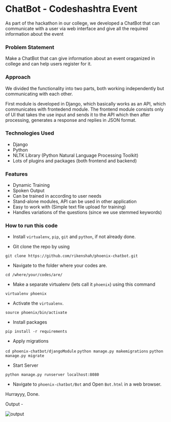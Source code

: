 # ChatBot - Codeshashtra Event

As part of the hackathon in our college, we developed a ChatBot that can communicate with a user via web interface and give all the required information about the event

### Problem Statement

Make a ChatBot that can give information about an event oraganized in college and can help users register for it.

### Approach

We divided the functionality into two parts, both working independently but communicating with each other.

First module is developed in Django, which basically works as an API, which communicates with frontedend module. The frontend module consists only of UI that takes the use input and sends it to the API which then after processing, generates a response and replies in JSON format.

### Technologies Used

- Django
- Python
- NLTK Library (Python Natural Language Processing Toolkit)
- Lots of plugins and packages (both frontend and backend)

### Features

- Dynamic Training
- Spoken Output
- Can be trained in according to user needs
- Stand-alone modules, API can be used in other application
- Easy to work with (Simple text file upload for training)
- Handles variations of the questions (since we use stemmed keywords)

### How to run this code

- Install `virtualenv`, `pip`, `git` and `python`, if not already done.

- Git clone the repo by using 

`git clone https://github.com/rikenshah/phoenix-chatbot.git`

- Navigate to the folder where your codes are.

`cd /where/your/codes/are/`

- Make a separate virtualenv (lets call it `phoenix`) using this command

`virtualenv phoenix`

- Activate the `virtualenv`.

`source phoenix/bin/activate`

- Install packages

`pip install -r requirements`

- Apply migrations 

`cd phoenix-chatbot/djangoModule`
`python manage.py makemigrations`
`python manage.py migrate`

- Start Server

`python manage.py runserver localhost:8080`

- Navigate to `phoenix-chatbot/Bot` and Open `Bot.html` in a web browser. 

Hurrayyy, Done.

Output - 

![output](https://raw.githubusercontent.com/rikenshah/phoenix-chatbot/master/images/1.png)
